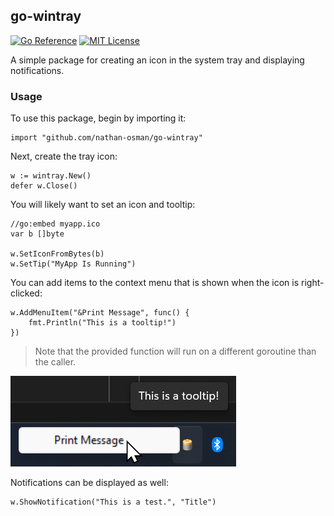 ## go-wintray

[![Go Reference](https://pkg.go.dev/badge/github.com/nathan-osman/go-wintray.svg)](https://pkg.go.dev/github.com/nathan-osman/go-wintray)
[![MIT License](https://img.shields.io/badge/license-MIT-9370d8.svg?style=flat)](https://opensource.org/licenses/MIT)

A simple package for creating an icon in the system tray and displaying notifications.

### Usage

To use this package, begin by importing it:

```golang
import "github.com/nathan-osman/go-wintray"
```

Next, create the tray icon:

```golang
w := wintray.New()
defer w.Close()
```

You will likely want to set an icon and tooltip:

```golang
//go:embed myapp.ico
var b []byte

w.SetIconFromBytes(b)
w.SetTip("MyApp Is Running")
```

You can add items to the context menu that is shown when the icon is right-clicked:

```golang
w.AddMenuItem("&Print Message", func() {
    fmt.Println("This is a tooltip!")
})
```

> Note that the provided function will run on a different goroutine than the caller.

![Screenshot of example code running in the system tray](https://github.com/nathan-osman/go-wintray/blob/main/img/wintray-screenshot.png?raw=true)

Notifications can be displayed as well:

```golang
w.ShowNotification("This is a test.", "Title")
```
